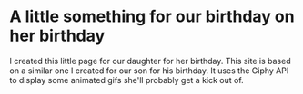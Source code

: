 # A little something for our birthday on her birthday

I created this little page for our daughter for her birthday. This site is based on a similar one I created for our son for his birthday. It uses the Giphy API to display some animated gifs she'll probably get a kick out of.
